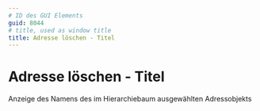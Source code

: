 ```yaml
---
# ID des GUI Elements
guid: 8044
# title, used as window title
title: Adresse löschen - Titel
---
```


# Adresse löschen - Titel

Anzeige des Namens des im Hierarchiebaum ausgewählten Adressobjekts

